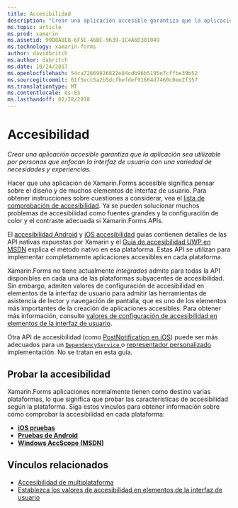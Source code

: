 ```yaml
---
title: Accesibilidad
description: "Crear una aplicación accesible garantiza que la aplicación sea utilizable por personas que enfocan la interfaz de usuario con una variedad de necesidades y experiencias."
ms.topic: article
ms.prod: xamarin
ms.assetid: 99B8A8E8-6F5E-46BC-9639-1C4A6D301049
ms.technology: xamarin-forms
author: davidbritch
ms.author: dabritch
ms.date: 10/24/2017
ms.openlocfilehash: 54ca72669926822e84cdb96b5195e7cffbe39b52
ms.sourcegitcommit: 61f5ecc5a2b5dcfbefdef91664d7460c0ee2f357
ms.translationtype: MT
ms.contentlocale: es-ES
ms.lasthandoff: 02/28/2018
---
```

# <a name="accessibility"></a>Accesibilidad

_Crear una aplicación accesible garantiza que la aplicación sea utilizable por personas que enfocan la interfaz de usuario con una variedad de necesidades y experiencias._

Hacer que una aplicación de Xamarin.Forms accesible significa pensar sobre el diseño y de muchos elementos de interfaz de usuario. Para obtener instrucciones sobre cuestiones a considerar, vea el [lista de comprobación de accesibilidad](~/cross-platform/app-fundamentals/accessibility.md). Ya se pueden solucionar muchos problemas de accesibilidad como fuentes grandes y la configuración de color y el contraste adecuada si Xamarin.Forms APIs.

El [accesibilidad Android](~/android/app-fundamentals/accessibility.md) y [iOS accesibilidad](~/ios/app-fundamentals/accessibility.md) guías contienen detalles de las API nativas expuestas por Xamarin y el [Guía de accesibilidad UWP en MSDN](https://msdn.microsoft.com/windows/uwp/accessibility/basic-accessibility-information) explica el método nativo en esa plataforma. Estas API se utilizan para implementar completamente aplicaciones accesibles en cada plataforma.

Xamarin.Forms no tiene actualmente *integrados* admite para todas la API disponibles en cada una de las plataformas subyacentes de accesibilidad. Sin embargo, admiten valores de configuración de accesibilidad en elementos de la interfaz de usuario para admitir las herramientas de asistencia de lector y navegación de pantalla, que es uno de los elementos más importantes de la creación de aplicaciones accesibles. Para obtener más información, consulte [valores de configuración de accesibilidad en elementos de la interfaz de usuario](~/xamarin-forms/app-fundamentals/accessibility/setting-accessibility-values.md).

Otra API de accesibilidad (como [PostNotification en iOS](~/ios/app-fundamentals/accessibility.md)) puede ser más adecuados para un [ `DependencyService` ](~/xamarin-forms/app-fundamentals/dependency-service/index.md) o [representador personalizado](~/xamarin-forms/app-fundamentals/custom-renderer/index.md) implementación. No se tratan en esta guía.

## <a name="testing-accessibility"></a>Probar la accesibilidad

Xamarin.Forms aplicaciones normalmente tienen como destino varias plataformas, lo que significa que probar las características de accesibilidad según la plataforma. Siga estos vínculos para obtener información sobre cómo comprobar la accesibilidad en cada plataforma:

- [**iOS pruebas**](~/ios/app-fundamentals/accessibility.md)
- [**Pruebas de Android**](~/android/app-fundamentals/accessibility.md)
- [**Windows AccScope (MSDN)**](https://msdn.microsoft.com/library/windows/desktop/dn433239)


## <a name="related-links"></a>Vínculos relacionados

- [Accesibilidad de multiplataforma](~/cross-platform/app-fundamentals/accessibility.md)
- [Establezca los valores de accesibilidad en elementos de la interfaz de usuario](~/xamarin-forms/app-fundamentals/accessibility/setting-accessibility-values.md)
